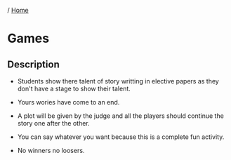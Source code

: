 / [Home](index.md)

# Games
## Description

- Students show there talent of story writting in elective papers as they don't have a stage to show their talent.  

- Yours wories have come to an end. 

- A plot will be given by the judge
and all the players should continue the story one after the other.  

- You can say whatever you want because this is a complete fun activity. 

- No winners no loosers.

